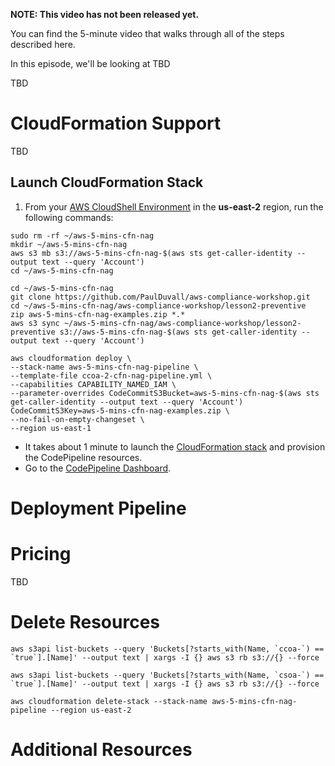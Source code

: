 **NOTE: This video has not been released yet.**

You can find the 5-minute video that walks through all of the steps described here. 

In this episode, we'll be looking at TBD

TBD


# CloudFormation Support
TBD


## Launch CloudFormation Stack

1. From your [AWS CloudShell Environment](https://us-east-2.console.aws.amazon.com/cloudshell/home?region=us-east-2#) in the **us-east-2** region, run the following commands: 

```
sudo rm -rf ~/aws-5-mins-cfn-nag
mkdir ~/aws-5-mins-cfn-nag
aws s3 mb s3://aws-5-mins-cfn-nag-$(aws sts get-caller-identity --output text --query 'Account')
cd ~/aws-5-mins-cfn-nag

cd ~/aws-5-mins-cfn-nag
git clone https://github.com/PaulDuvall/aws-compliance-workshop.git
cd ~/aws-5-mins-cfn-nag/aws-compliance-workshop/lesson2-preventive
zip aws-5-mins-cfn-nag-examples.zip *.*
aws s3 sync ~/aws-5-mins-cfn-nag/aws-compliance-workshop/lesson2-preventive s3://aws-5-mins-cfn-nag-$(aws sts get-caller-identity --output text --query 'Account')

aws cloudformation deploy \
--stack-name aws-5-mins-cfn-nag-pipeline \
--template-file ccoa-2-cfn-nag-pipeline.yml \
--capabilities CAPABILITY_NAMED_IAM \
--parameter-overrides CodeCommitS3Bucket=aws-5-mins-cfn-nag-$(aws sts get-caller-identity --output text --query 'Account') CodeCommitS3Key=aws-5-mins-cfn-nag-examples.zip \
--no-fail-on-empty-changeset \
--region us-east-1
```

* It takes about 1 minute to launch the [CloudFormation stack](https://us-east-2.console.aws.amazon.com/cloudformation/home?region=us-east-2#/stacks) and provision the CodePipeline resources.
* Go to the [CodePipeline Dashboard](https://us-east-2.console.aws.amazon.com/codepipeline/).

# Deployment Pipeline

# Pricing
TBD

# Delete Resources

```
aws s3api list-buckets --query 'Buckets[?starts_with(Name, `ccoa-`) == `true`].[Name]' --output text | xargs -I {} aws s3 rb s3://{} --force

aws s3api list-buckets --query 'Buckets[?starts_with(Name, `csoa-`) == `true`].[Name]' --output text | xargs -I {} aws s3 rb s3://{} --force

aws cloudformation delete-stack --stack-name aws-5-mins-cfn-nag-pipeline --region us-east-2
```

# Additional Resources